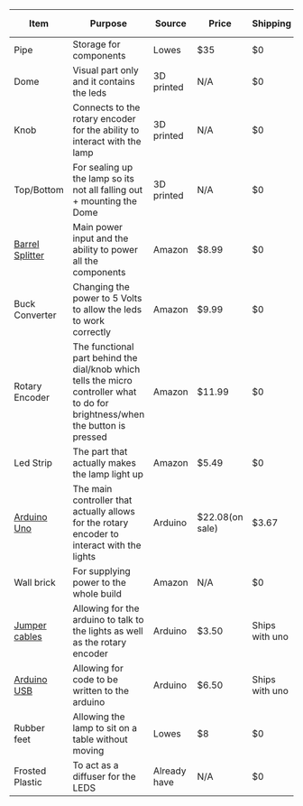 |     Item      |                                                        Purpose                                                               |     Source    |     Price     |    Shipping    | Total(with promocodes)|
| ------------- | ---------------------------------------------------------------------------------------------------------------------------- | ------------- | ------------- | -------------- | --------------------- |
|Pipe           |Storage for components                                                                                                        |Lowes          |$35            |      $0        |                       |
|Dome           |Visual part only and it contains the leds                                                                                     |3D printed     |N/A            |      $0        |                       |
|Knob           |Connects to the rotary encoder for the ability to interact with the lamp                                                      |3D printed     |N/A            |      $0        |                       |
|Top/Bottom     |For sealing up the lamp so its not all falling out + mounting the Dome                                                        |3D printed     |N/A            |      $0        |                       |
|[Barrel Splitter](https://www.amazon.com/Maixbomr-Splitter-Security-Surveillance-Equipment/dp/B0BHX2GNRC)|Main power input and the ability to power all the components                                                                  |Amazon         |$8.99          |      $0        |                       |
|Buck Converter |Changing the power to 5 Volts to allow the leds to work correctly                                                             |Amazon         |$9.99          |      $0        |                       |
|Rotary Encoder |The functional part behind the dial/knob which tells the micro controller what to do for brightness/when the button is pressed|Amazon         |$11.99         |      $0        |                       |
|Led Strip      |The part that actually makes the lamp light up                                                                                |Amazon         |$5.49          |      $0        |                       |
|[Arduino Uno](https://store-usa.arduino.cc/products/arduino-uno-rev3?variant=40391997587663)    |The main controller that actually allows for the rotary encoder to interact with the lights                                   |Arduino        |$22.08(on sale)|      $3.67     |                       |
|Wall brick     |For supplying power to the whole build                                                                                        |Amazon         |N/A            |      $0        |                       |
|[Jumper cables](https://store-usa.arduino.cc/products/40-colored-male-female-jumper-wires?variant=42819684860111)  |Allowing for the arduino to talk to the lights as well as the rotary encoder                                                  |Arduino        |$3.50          |Ships with uno  |                       |
|[Arduino USB](https://store-usa.arduino.cc/products/usb-2-0-cable-type-ab?variant=42839295099087)    |Allowing for code to be written to the arduino                                                                                |Arduino        |$6.50          |Ships with uno  |                       |
|Rubber feet    |Allowing the lamp to sit on a table without moving                                                                            |Lowes          |$8             |      $0        |                       |
|Frosted Plastic|To act as a diffuser for the LEDS                                                                                             |Already have   |N/A            |      $0        |         $111.04       |
